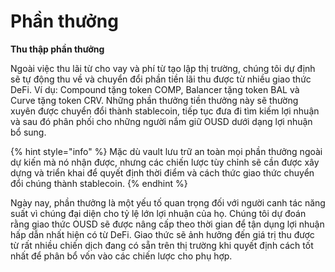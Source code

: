 # Phần thưởng

**Thu thập phần thưởng**

Ngoài việc thu lãi từ cho vay và phí từ tạo lập thị trường, chúng tôi dự định sẽ tự động thu về và chuyển đổi phần tiền lãi thu được từ nhiều giao thức DeFi. Ví dụ: Compound tặng token COMP, Balancer tặng token BAL và Curve tặng token CRV. Những phần thưởng tiền thưởng này sẽ thường xuyên được chuyển đổi thành stablecoin, tiếp tục đưa đi tìm kiếm lợi nhuận và sau đó phân phối cho những người nắm giữ OUSD dưới dạng lợi nhuận bổ sung.

{% hint style="info" %}
Mặc dù vault lưu trữ an toàn mọi phần thưởng ngoài dự kiến mà nó nhận được, nhưng các chiến lược tùy chỉnh sẽ cần được xây dựng và triển khai để quyết định thời điểm và cách thức giao thức chuyển đổi chúng thành stablecoin.
{% endhint %}

Ngày nay, phần thưởng là một yếu tố quan trọng đối với người canh tác năng suất vì chúng đại diện cho tỷ lệ lớn lợi nhuận của họ. Chúng tôi dự đoán rằng giao thức OUSD sẽ được nâng cấp theo thời gian để tận dụng lợi nhuận hấp dẫn nhất hiện có từ DeFi. Giao thức sẽ ảnh hưởng đến giá trị thu được từ rất nhiều chiến dịch đang có sẵn trên thị trường khi quyết định cách tốt nhất để phân bổ vốn vào các chiến lược cho phụ hợp.




